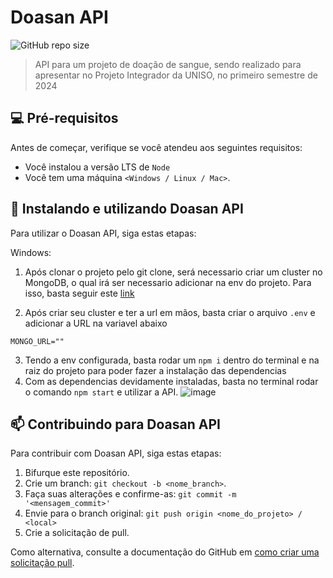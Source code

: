# Doasan API

![GitHub repo size](https://img.shields.io/github/repo-size/TheRealsz/doasan_api?style=for-the-badge)

> API para um projeto de doação de sangue, sendo realizado para apresentar no Projeto Integrador da UNISO, no primeiro semestre de 2024

## 💻 Pré-requisitos

Antes de começar, verifique se você atendeu aos seguintes requisitos:

- Você instalou a versão LTS de `Node`
- Você tem uma máquina `<Windows / Linux / Mac>`.

## 🚀 Instalando e utilizando Doasan API

Para utilizar o Doasan API, siga estas etapas:

Windows:

1. Após clonar o projeto pelo git clone, será necessario criar um cluster no MongoDB, o qual irá ser necessario adicionar na env do projeto.
Para isso, basta seguir este <a href="https://www.mongodb.com/pt-br/docs/atlas/getting-started/">link</a>

2. Após criar seu cluster e ter a url em mãos, basta criar o arquivo `.env` e adicionar a URL na variavel abaixo
```
MONGO_URL=""
```

3. Tendo a env configurada, basta rodar um `npm i` dentro do terminal e na raiz do projeto para poder fazer a instalação das dependencias
4. Com as dependencias devidamente instaladas, basta no terminal rodar o comando `npm start` e utilizar a API.
![image](https://github.com/user-attachments/assets/28f08427-f5cc-4bc8-869d-5110b8f940bf)


## 📫 Contribuindo para Doasan API

Para contribuir com Doasan API, siga estas etapas:

1. Bifurque este repositório.
2. Crie um branch: `git checkout -b <nome_branch>`.
3. Faça suas alterações e confirme-as: `git commit -m '<mensagem_commit>'`
4. Envie para o branch original: `git push origin <nome_do_projeto> / <local>`
5. Crie a solicitação de pull.

Como alternativa, consulte a documentação do GitHub em [como criar uma solicitação pull](https://help.github.com/en/github/collaborating-with-issues-and-pull-requests/creating-a-pull-request).
